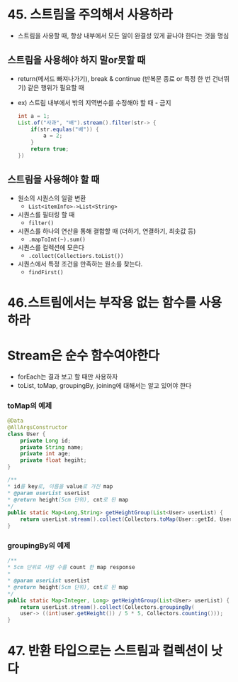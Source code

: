 # 45. 스트림을 주의해서 사용하라

- 스트림을 사용할 때, 항상 내부에서 모든 일이 완결성 있게 끝나야 한다는 것을 명심

## 스트림을 사용해야 하지 말or못할 때

- return(메서드 빠져나가기), break & continue (반복문 종료 or 특정 한 번 건너뛰기) 같은 행위가 필요할 때

- ex) 스트림 내부에서 밖의 지역변수를 수정해야 할 때 - 금지

  ```java
  int a = 1;
  List.of("사과", "배").stream().filter(str-> {
      if(str.equlas("배")) {
          a = 2;
      }
      return true;
  })
  ```

  

## 스트림을 사용해야 할 때

- 원소의 시퀀스의 일괄 변환
  - `List<itemInfo>->List<String>` 
- 시퀀스를 필터링 할 때
  - `filter()`
- 시퀀스를 하나의 연산을 통해 결합할 때 (더하기, 연결하기, 최솟값 등)
  - `.mapToInt(~).sum()`
- 시퀀스를 컬렉션에 모은다
  - `.collect(Collectiors.toList())`
- 시퀀스에서 특정 조건을 만족하는 원소를 찾는다.
  - `findFirst()`



# 46.스트림에서는 부작용 없는 함수를 사용하라

# Stream은 순수 함수여야한다

- forEach는 결과 보고 할 때만 사용하자
- toList, toMap, groupingBy, joining에 대해서는 알고 있어야 한다

### toMap의 예제

```java
@Data
@AllArgsConstructor
class User {
    private Long id;
    private String name;
    private int age;
    private float hegiht;
}

/**
* id를 key로, 이름을 value로 가진 map
* @param userList userList
* @return height(5cm 단위), cnt로 된 map
*/
public static Map<Long,String> getHeightGroup(List<User> userList) {
    return userList.stream().collect(Collectors.toMap(User::getId, User::getName));
}
```



### groupingBy의 예제

```java
/**
* 5cm 단위로 사람 수를 count 한 map response
*
* @param userList userList
* @return height(5cm 단위), cnt로 된 map
*/
public static Map<Integer, Long> getHeightGroup(List<User> userList) {
    return userList.stream().collect(Collectors.groupingBy(
    user-> ((int)user.getHeight()) / 5 * 5, Collectors.counting()));
}
```



# 47. 반환 타입으로는 스트림과 컬렉션이 낫다
